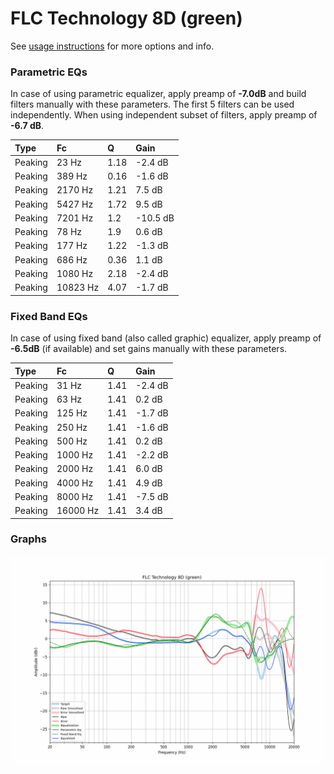 # FLC Technology 8D (green)
See [usage instructions](https://github.com/jaakkopasanen/AutoEq#usage) for more options and info.

### Parametric EQs
In case of using parametric equalizer, apply preamp of **-7.0dB** and build filters manually
with these parameters. The first 5 filters can be used independently.
When using independent subset of filters, apply preamp of **-6.7 dB**.

| Type    | Fc       |    Q | Gain     |
|:--------|:---------|:-----|:---------|
| Peaking | 23 Hz    | 1.18 | -2.4 dB  |
| Peaking | 389 Hz   | 0.16 | -1.6 dB  |
| Peaking | 2170 Hz  | 1.21 | 7.5 dB   |
| Peaking | 5427 Hz  | 1.72 | 9.5 dB   |
| Peaking | 7201 Hz  | 1.2  | -10.5 dB |
| Peaking | 78 Hz    | 1.9  | 0.6 dB   |
| Peaking | 177 Hz   | 1.22 | -1.3 dB  |
| Peaking | 686 Hz   | 0.36 | 1.1 dB   |
| Peaking | 1080 Hz  | 2.18 | -2.4 dB  |
| Peaking | 10823 Hz | 4.07 | -1.7 dB  |

### Fixed Band EQs
In case of using fixed band (also called graphic) equalizer, apply preamp of **-6.5dB**
(if available) and set gains manually with these parameters.

| Type    | Fc       |    Q | Gain    |
|:--------|:---------|:-----|:--------|
| Peaking | 31 Hz    | 1.41 | -2.4 dB |
| Peaking | 63 Hz    | 1.41 | 0.2 dB  |
| Peaking | 125 Hz   | 1.41 | -1.7 dB |
| Peaking | 250 Hz   | 1.41 | -1.6 dB |
| Peaking | 500 Hz   | 1.41 | 0.2 dB  |
| Peaking | 1000 Hz  | 1.41 | -2.2 dB |
| Peaking | 2000 Hz  | 1.41 | 6.0 dB  |
| Peaking | 4000 Hz  | 1.41 | 4.9 dB  |
| Peaking | 8000 Hz  | 1.41 | -7.5 dB |
| Peaking | 16000 Hz | 1.41 | 3.4 dB  |

### Graphs
![](./FLC%20Technology%208D%20(green).png)